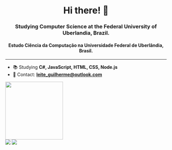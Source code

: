 <h1 align="center">Hi there! 👋</h1>
<h3 align="center">Studying Computer Science at the Federal University of Uberlandia, Brazil.</h3>
<h4 align="center">Estudo Ciência da Computação na Universidade Federal de Uberlândia, Brasil.</h4>
<hr>

- 📚 Studying **C#, JavaScript, HTML, CSS, Node.js**
- 📧 Contact: **leite_guilherme@outlook.com**

 <div>
  <a href="https://github.com/flaviozno">
  <img height="180em" src="https://github-readme-stats.vercel.app/api/top-langs/?username=flaviozno&layout=compact&langs_count=7&theme=dracula"/>
</div>
 
<div> 
  <a href="https://instagram.com/flaviozno" target="_blank"><img src="https://img.shields.io/badge/-Instagram-%23E4405F?style=for-the-badge&logo=instagram&logoColor=white" target="_blank"></a>
  <a href="https://www.linkedin.com/in/flaviozno" target="_blank"><img src="https://img.shields.io/badge/-LinkedIn-%230077B5?style=for-the-badge&logo=linkedin&logoColor=white" target="_blank"></a> 
</div>

<!--
**Mintrous/Mintrous** is a ✨ _special_ ✨ repository because its `README.md` (this file) appears on your GitHub profile.

Here are some ideas to get you started:

- 🔭 I’m currently working on ...
- 🌱 I’m currently learning ...
- 👯 I’m looking to collaborate on ...
- 🤔 I’m looking for help with ...
- 💬 Ask me about ...
- 📫 How to reach me: ...
- 😄 Pronouns: ...
- ⚡ Fun fact: ...
-->
